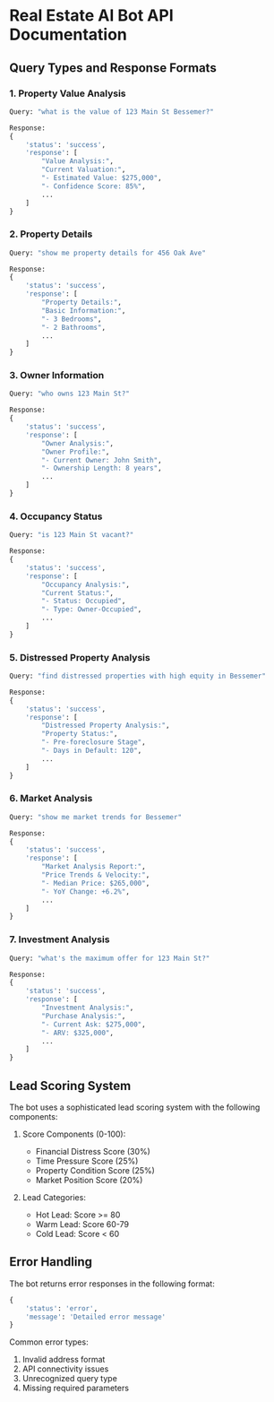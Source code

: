 # Real Estate AI Bot API Documentation

## Query Types and Response Formats

### 1. Property Value Analysis
```python
Query: "what is the value of 123 Main St Bessemer?"

Response:
{
    'status': 'success',
    'response': [
        "Value Analysis:",
        "Current Valuation:",
        "- Estimated Value: $275,000",
        "- Confidence Score: 85%",
        ...
    ]
}
```

### 2. Property Details
```python
Query: "show me property details for 456 Oak Ave"

Response:
{
    'status': 'success',
    'response': [
        "Property Details:",
        "Basic Information:",
        "- 3 Bedrooms",
        "- 2 Bathrooms",
        ...
    ]
}
```

### 3. Owner Information
```python
Query: "who owns 123 Main St?"

Response:
{
    'status': 'success',
    'response': [
        "Owner Analysis:",
        "Owner Profile:",
        "- Current Owner: John Smith",
        "- Ownership Length: 8 years",
        ...
    ]
}
```

### 4. Occupancy Status
```python
Query: "is 123 Main St vacant?"

Response:
{
    'status': 'success',
    'response': [
        "Occupancy Analysis:",
        "Current Status:",
        "- Status: Occupied",
        "- Type: Owner-Occupied",
        ...
    ]
}
```

### 5. Distressed Property Analysis
```python
Query: "find distressed properties with high equity in Bessemer"

Response:
{
    'status': 'success',
    'response': [
        "Distressed Property Analysis:",
        "Property Status:",
        "- Pre-foreclosure Stage",
        "- Days in Default: 120",
        ...
    ]
}
```

### 6. Market Analysis
```python
Query: "show me market trends for Bessemer"

Response:
{
    'status': 'success',
    'response': [
        "Market Analysis Report:",
        "Price Trends & Velocity:",
        "- Median Price: $265,000",
        "- YoY Change: +6.2%",
        ...
    ]
}
```

### 7. Investment Analysis
```python
Query: "what's the maximum offer for 123 Main St?"

Response:
{
    'status': 'success',
    'response': [
        "Investment Analysis:",
        "Purchase Analysis:",
        "- Current Ask: $275,000",
        "- ARV: $325,000",
        ...
    ]
}
```

## Lead Scoring System

The bot uses a sophisticated lead scoring system with the following components:

1. Score Components (0-100):
   - Financial Distress Score (30%)
   - Time Pressure Score (25%)
   - Property Condition Score (25%)
   - Market Position Score (20%)

2. Lead Categories:
   - Hot Lead: Score >= 80
   - Warm Lead: Score 60-79
   - Cold Lead: Score < 60

## Error Handling

The bot returns error responses in the following format:
```python
{
    'status': 'error',
    'message': 'Detailed error message'
}
```

Common error types:
1. Invalid address format
2. API connectivity issues
3. Unrecognized query type
4. Missing required parameters
